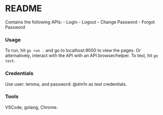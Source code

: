 # README

Contains the following APIs:
    - Login
    - Logout
    - Change Password
    - Forgot Password

### Usage

To run, hit `go run .` and go to localhost:9000 to view the pages. Or alternatively, interact with the API with an API browser/helper.
To test, hit `go test`.

### Credentials

Use user: lemma, and password: @dm1n as test credentials.

### Tools

VSCode, golang, Chrome.
